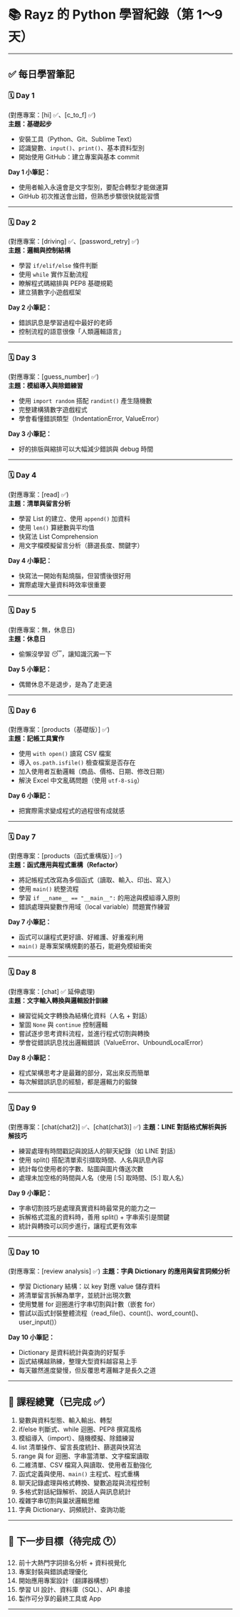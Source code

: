 # 📚 Rayz 的 Python 學習紀錄（第 1～9 天）

---

## ✅ 每日學習筆記

### 🗓 Day 1 
(對應專案：[hi] ✅、[c_to_f] ✅)  
**主題：基礎起步**  
- 安裝工具（Python、Git、Sublime Text）  
- 認識變數、`input()`、`print()`、基本資料型別  
- 開始使用 GitHub：建立專案與基本 commit  

**Day 1 小筆記：**  
- 使用者輸入永遠會是文字型別，要配合轉型才能做運算  
- GitHub 初次推送會出錯，但熟悉步驟很快就能習慣  

---

### 🗓 Day 2  
(對應專案：[driving] ✅、[password_retry] ✅)  
**主題：邏輯與控制結構**  
- 學習 `if/elif/else` 條件判斷  
- 使用 `while` 實作互動流程  
- 瞭解程式碼縮排與 PEP8 基礎規範  
- 建立猜數字小遊戲框架  

**Day 2 小筆記：**  
- 錯誤訊息是學習過程中最好的老師  
- 控制流程的語意很像「人類邏輯語言」  

---

### 🗓 Day 3  
(對應專案：[guess_number] ✅)  
**主題：模組導入與除錯練習**  
- 使用 `import random` 搭配 `randint()` 產生隨機數  
- 完整建構猜數字遊戲程式  
- 學會看懂錯誤類型（IndentationError, ValueError）  

**Day 3 小筆記：**  
- 好的排版與縮排可以大幅減少錯誤與 debug 時間  

---

### 🗓 Day 4  
(對應專案：[read] ✅)  
**主題：清單與留言分析**  
- 學習 List 的建立、使用 `append()` 加資料  
- 使用 `len()` 算總數與平均值  
- 快寫法 List Comprehension  
- 用文字檔模擬留言分析（篩選長度、關鍵字）  

**Day 4 小筆記：**  
- 快寫法一開始有點燒腦，但習慣後很好用  
- 實際處理大量資料時效率很重要  

---

### 🗓 Day 5  
(對應專案：無，休息日)  
**主題：休息日**  
- 偷懶沒學習 😴，讓知識沉澱一下  

**Day 5 小筆記：**  
- 偶爾休息不是退步，是為了走更遠  

---

### 🗓 Day 6  
(對應專案：[products（基礎版）] ✅)  
**主題：記帳工具實作**  
- 使用 `with open()` 讀寫 CSV 檔案  
- 導入 `os.path.isfile()` 檢查檔案是否存在  
- 加入使用者互動邏輯（商品、價格、日期、修改日期）  
- 解決 Excel 中文亂碼問題（使用 `utf-8-sig`）  

**Day 6 小筆記：**  
- 把實際需求變成程式的過程很有成就感  

---

### 🗓 Day 7  
(對應專案：[products（函式重構版）] ✅)  
**主題：函式應用與程式重構（Refactor）**  
- 將記帳程式改寫為多個函式（讀取、輸入、印出、寫入）  
- 使用 `main()` 統整流程  
- 學習 `if __name__ == "__main__":` 的用途與模組導入原則  
- 錯誤處理與變數作用域（local variable）問題實作練習  

**Day 7 小筆記：**  
- 函式可以讓程式更好讀、好維護、好重複利用  
- `main()` 是專案架構規劃的基石，能避免模組衝突  

---

### 🗓 Day 8  
(對應專案：[chat] ✅ 延伸處理)  
**主題：文字輸入轉換與邏輯設計訓練**  
- 練習從純文字轉換為結構化資料（人名 + 對話）  
- 鞏固 `None` 與 `continue` 控制邏輯  
- 嘗試逐步思考資料流程，並進行程式切割與轉換  
- 學會從錯誤訊息找出邏輯錯誤（ValueError、UnboundLocalError）  

**Day 8 小筆記：**  
- 程式架構思考才是最難的部分，寫出來反而簡單  
- 每次解錯誤訊息的經驗，都是邏輯力的鍛鍊

---

### 🗓 Day 9
(對應專案：[chat(chat2)] ✅、[chat(chat3)] ✅)
**主題：LINE 對話格式解析與拆解技巧** 
- 練習處理有時間戳記與說話人的聊天紀錄（如 LINE 對話）
- 使用 split() 搭配清單索引擷取時間、人名與訊息內容
- 統計每位使用者的字數、貼圖與圖片傳送次數
- 處理未加空格的時間與人名（使用 [:5] 取時間、[5:] 取人名）

**Day 9 小筆記：** 
- 字串切割技巧是處理真實資料時最常見的能力之一
- 拆解格式混亂的資料時，善用 split() + 字串索引是關鍵
- 統計與轉換可以同步進行，讓程式更有效率

---

### 🗓 Day 10
(對應專案：[review analysis] ✅)
**主題：字典 Dictionary 的應用與留言詞頻分析**
- 學習 Dictionary 結構：以 key 對應 value 儲存資料
- 將清單留言拆解為單字，並統計出現次數
- 使用雙層 for 迴圈進行字串切割與計數（嵌套 for）
- 嘗試以函式封裝整體流程（read_file()、count()、word_count()、user_input()）

**Day 10 小筆記：**
- Dictionary 是資料統計與查詢的好幫手
- 函式結構越熟練，整理大型資料越容易上手
- 每天雖然進度變慢，但反覆思考邏輯才是長久之道

---

## 🧭 課程總覽（已完成 ✅）

1. 變數與資料型態、輸入輸出、轉型  
2. if/else 判斷式、while 迴圈、PEP8 撰寫風格  
3. 模組導入（import）、隨機模擬、除錯練習  
4. list 清單操作、留言長度統計、篩選與快寫法  
5. range 與 for 迴圈、字串當清單、文字檔案讀取  
6. 二維清單、CSV 檔寫入與讀取、使用者互動強化  
7. 函式定義與使用、`main()` 主程式、程式重構   
8. 聊天記錄處理與格式轉換、變數追蹤與流程控制
9. 多格式對話紀錄解析、說話人與訊息統計 
10. 複雜字串切割與巢狀邏輯思維 
11. 字典 Dictionary、詞頻統計、查詢功能   

---

## 🎯 下一步目標（待完成 🕐）

12. 前十大熱門字詞排名分析 + 資料視覺化
13. 專案封裝與錯誤處理優化
14. 開始應用專案設計（翻譯器構想）
15. 學習 UI 設計、資料庫（SQL）、API 串接
16. 製作可分享的最終工具或 App

---

